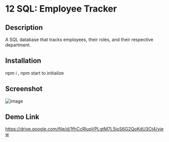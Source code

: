 # 12 SQL: Employee Tracker

## Description
A SQL database that tracks employees, their roles, and their respective department.

## Installation 
npm i , npm start to initialize 

## Screenshot 

![image](https://user-images.githubusercontent.com/112224915/210683931-d8b8415a-f11c-4a75-8232-b28f5a6ecbe7.png)


## Demo Link
https://drive.google.com/file/d/1fhCcRIupVPLgtM7L5ioS6G2QoKdU3Ct4/view


